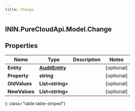 ```yaml
---
title: Change
---
```

## ININ.PureCloudApi.Model.Change

## Properties

|Name | Type | Description | Notes|
|------------ | ------------- | ------------- | -------------|
| **Entity** | [**AuditEntity**](AuditEntity.html) |  | [optional] |
| **Property** | **string** |  | [optional] |
| **OldValues** | **List&lt;string&gt;** |  | [optional] |
| **NewValues** | **List&lt;string&gt;** |  | [optional] |
{: class="table table-striped"}


